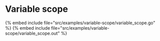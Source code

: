 # Variable scope

{% embed include file="src/examples/variable-scope/variable_scope.go" %}
{% embed include file="src/examples/variable-scope/variable_scope.out" %}



